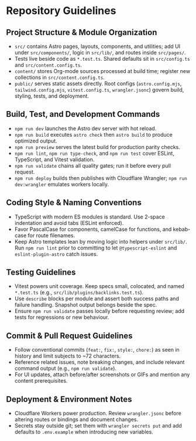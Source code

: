 # Repository Guidelines

## Project Structure & Module Organization
- `src/` contains Astro pages, layouts, components, and utilities; add UI under `src/components/`, logic in `src/lib/`, and routes inside `src/pages/`.
- Tests live beside code as `*.test.ts`. Shared defaults sit in `src/config.ts` and `src/content.config.ts`.
- `content/` stores Org-mode sources processed at build time; register new collections in `src/content.config.ts`.
- `public/` serves static assets directly. Root configs (`astro.config.mjs`, `tailwind.config.mjs`, `vitest.config.ts`, `wrangler.jsonc`) govern build, styling, tests, and deployment.

## Build, Test, and Development Commands
- `npm run dev` launches the Astro dev server with hot reload.
- `npm run build` executes `astro check` then `astro build` to produce optimized output.
- `npm run preview` serves the latest build for production parity checks.
- `npm run lint`, `npm run type-check`, and `npm run test` cover ESLint, TypeScript, and Vitest validation.
- `npm run validate` chains all quality gates; run it before every pull request.
- `npm run deploy` builds then publishes with Cloudflare Wrangler; `npm run dev:wrangler` emulates workers locally.

## Coding Style & Naming Conventions
- TypeScript with modern ES modules is standard. Use 2-space indentation and avoid tabs (ESLint enforced).
- Favor PascalCase for components, camelCase for functions, and kebab-case for route filenames.
- Keep Astro templates lean by moving logic into helpers under `src/lib/`. Run `npm run lint` prior to committing to let `@typescript-eslint` and `eslint-plugin-astro` catch issues.

## Testing Guidelines
- Vitest powers unit coverage. Keep specs small, colocated, and named `*.test.ts` (e.g., `src/lib/plugins/backlinks.test.ts`).
- Use `describe` blocks per module and assert both success paths and failure handling. Snapshot output belongs beside the spec.
- Ensure `npm run validate` passes locally before requesting review; add tests for regressions or new behaviour.

## Commit & Pull Request Guidelines
- Follow conventional commits (`feat:`, `fix:`, `style:`, `chore:`) as seen in history and limit subjects to ~72 characters.
- Reference related issues, note breaking changes, and include relevant command output (e.g., `npm run validate`).
- For UI updates, attach before/after screenshots or GIFs and mention any content prerequisites.

## Deployment & Environment Notes
- Cloudflare Workers power production. Review `wrangler.jsonc` before altering routes or bindings and document changes.
- Secrets stay outside git; set them with `wrangler secrets put` and add defaults to `.env.example` when introducing new variables.
